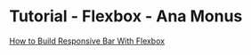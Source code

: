 # Tutorial - Flexbox - Ana Monus

[How to Build Responsive Bar With Flexbox](https://webdesign.tutsplus.com/tutorials/how-to-build-a-responsive-navigation-bar-with-flexbox--cms-33535)